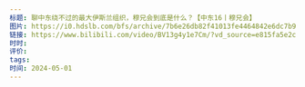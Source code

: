 ```yaml
---
标题: 聊中东绕不过的最大伊斯兰组织，穆兄会到底是什么？【中东16丨穆兄会】
图片: https://i0.hdslb.com/bfs/archive/7b6e26db82f41013fe4464842e6dc7b9df6fe128.jpg@518w_290h_1c_!web-video-share-cover.avif
链接: https://www.bilibili.com/video/BV13g4y1e7Cm/?vd_source=e815fa5e2c428a98163e9d19be40ec58
时时: 
评价: 
tags: 
时间: 2024-05-01
---
```


